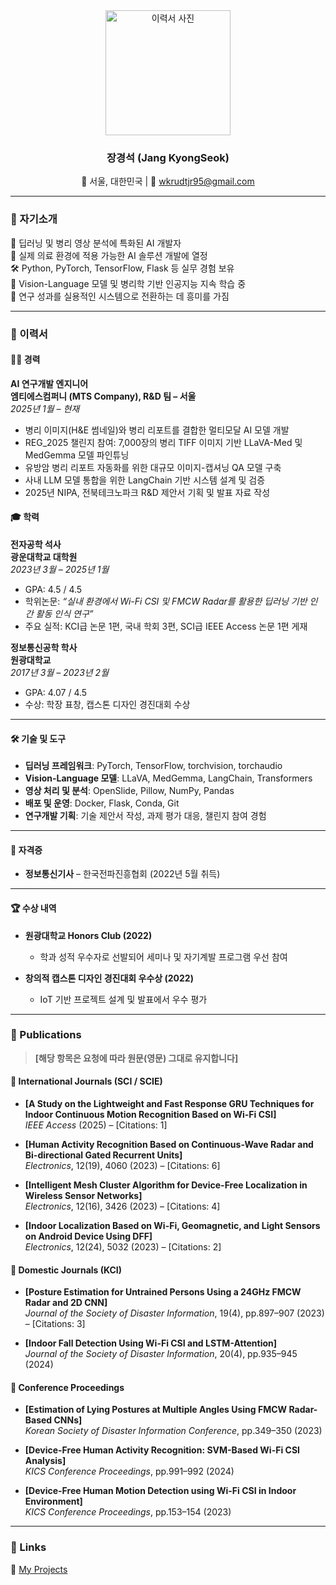 <div align="center">

<img src="https://github.com/user-attachments/assets/4ef225e8-115c-44f9-8e01-a0d18f1f3397" alt="이력서 사진" width="200" />

### 장경석 (Jang KyongSeok)  
📍 서울, 대한민국 | 📧 wkrudtjr95@gmail.com  

</div>

---

### 👋 자기소개
🧠 딥러닝 및 병리 영상 분석에 특화된 AI 개발자  
🧪 실제 의료 환경에 적용 가능한 AI 솔루션 개발에 열정  
🛠️ Python, PyTorch, TensorFlow, Flask 등 실무 경험 보유  
🌱 Vision-Language 모델 및 병리학 기반 인공지능 지속 학습 중  
📝 연구 성과를 실용적인 시스템으로 전환하는 데 흥미를 가짐  

---

### 📄 이력서

#### 🧑‍💻 경력

**AI 연구개발 엔지니어**  
**엠티에스컴퍼니 (MTS Company), R&D 팀 – 서울**  
*2025년 1월 – 현재*

- 병리 이미지(H&E 썸네일)와 병리 리포트를 결합한 멀티모달 AI 모델 개발  
- REG_2025 챌린지 참여: 7,000장의 병리 TIFF 이미지 기반 LLaVA-Med 및 MedGemma 모델 파인튜닝  
- 유방암 병리 리포트 자동화를 위한 대규모 이미지-캡셔닝 QA 모델 구축  
- 사내 LLM 모델 통합을 위한 LangChain 기반 시스템 설계 및 검증  
- 2025년 NIPA, 전북테크노파크 R&D 제안서 기획 및 발표 자료 작성  

#### 🎓 학력

**전자공학 석사**  
**광운대학교 대학원**  
*2023년 3월 – 2025년 1월*  
- GPA: 4.5 / 4.5  
- 학위논문: *“실내 환경에서 Wi-Fi CSI 및 FMCW Radar를 활용한 딥러닝 기반 인간 활동 인식 연구”*  
- 주요 실적: KCI급 논문 1편, 국내 학회 3편, SCI급 IEEE Access 논문 1편 게재  

**정보통신공학 학사**  
**원광대학교**  
*2017년 3월 – 2023년 2월*  
- GPA: 4.07 / 4.5  
- 수상: 학장 표창, 캡스톤 디자인 경진대회 수상  

---

#### 🛠️ 기술 및 도구

- **딥러닝 프레임워크**: PyTorch, TensorFlow, torchvision, torchaudio  
- **Vision-Language 모델**: LLaVA, MedGemma, LangChain, Transformers  
- **영상 처리 및 분석**: OpenSlide, Pillow, NumPy, Pandas  
- **배포 및 운영**: Docker, Flask, Conda, Git  
- **연구개발 기획**: 기술 제안서 작성, 과제 평가 대응, 챌린지 참여 경험  

---

#### 📜 자격증

- **정보통신기사** – 한국전파진흥협회 (2022년 5월 취득)  

---

#### 🏆 수상 내역

- **원광대학교 Honors Club (2022)**  
  - 학과 성적 우수자로 선발되어 세미나 및 자기계발 프로그램 우선 참여  

- **창의적 캡스톤 디자인 경진대회 우수상 (2022)**  
  - IoT 기반 프로젝트 설계 및 발표에서 우수 평가  

---

### 📝 Publications

> **[해당 항목은 요청에 따라 원문(영문) 그대로 유지합니다]**

#### 📘 International Journals (SCI / SCIE)

- **[A Study on the Lightweight and Fast Response GRU Techniques for Indoor Continuous Motion Recognition Based on Wi-Fi CSI]**  
  *IEEE Access* (2025) – [Citations: 1]

- **[Human Activity Recognition Based on Continuous-Wave Radar and Bi-directional Gated Recurrent Units]**  
  *Electronics*, 12(19), 4060 (2023) – [Citations: 6]

- **[Intelligent Mesh Cluster Algorithm for Device-Free Localization in Wireless Sensor Networks]**  
  *Electronics*, 12(16), 3426 (2023) – [Citations: 4]

- **[Indoor Localization Based on Wi-Fi, Geomagnetic, and Light Sensors on Android Device Using DFF]**  
  *Electronics*, 12(24), 5032 (2023) – [Citations: 2]

#### 📙 Domestic Journals (KCI)

- **[Posture Estimation for Untrained Persons Using a 24GHz FMCW Radar and 2D CNN]**  
  *Journal of the Society of Disaster Information*, 19(4), pp.897–907 (2023) – [Citations: 3]

- **[Indoor Fall Detection Using Wi-Fi CSI and LSTM-Attention]**  
  *Journal of the Society of Disaster Information*, 20(4), pp.935–945 (2024)

#### 📗 Conference Proceedings

- **[Estimation of Lying Postures at Multiple Angles Using FMCW Radar-Based CNNs]**  
  *Korean Society of Disaster Information Conference*, pp.349–350 (2023)

- **[Device-Free Human Activity Recognition: SVM-Based Wi-Fi CSI Analysis]**  
  *KICS Conference Proceedings*, pp.991–992 (2024)

- **[Device-Free Human Motion Detection using Wi-Fi CSI in Indoor Environment]**  
  *KICS Conference Proceedings*, pp.153–154 (2023)

---

### 🔗 Links

📂 [My Projects](https://github.com/rudjtr234?tab=repositories)  

